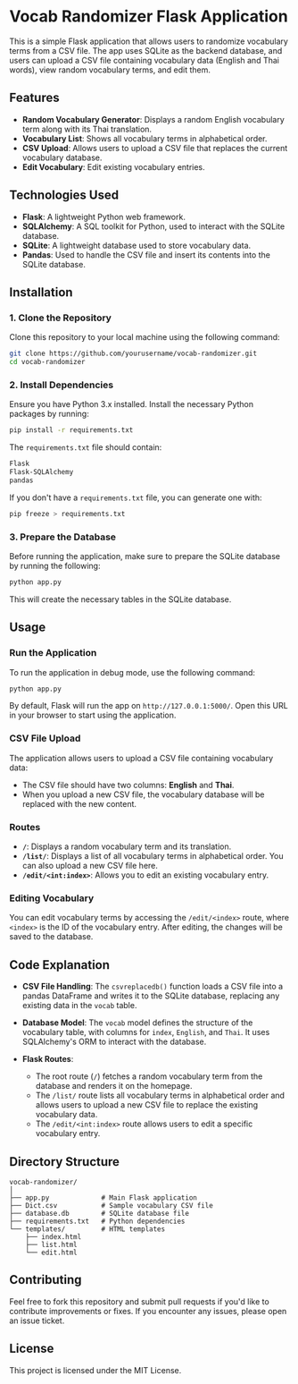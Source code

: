 # **Vocab Randomizer Flask Application**

This is a simple Flask application that allows users to randomize vocabulary terms from a CSV file. The app uses SQLite as the backend database, and users can upload a CSV file containing vocabulary data (English and Thai words), view random vocabulary terms, and edit them.

## **Features**
- **Random Vocabulary Generator**: Displays a random English vocabulary term along with its Thai translation.
- **Vocabulary List**: Shows all vocabulary terms in alphabetical order.
- **CSV Upload**: Allows users to upload a CSV file that replaces the current vocabulary database.
- **Edit Vocabulary**: Edit existing vocabulary entries.
  
## **Technologies Used**
- **Flask**: A lightweight Python web framework.
- **SQLAlchemy**: A SQL toolkit for Python, used to interact with the SQLite database.
- **SQLite**: A lightweight database used to store vocabulary data.
- **Pandas**: Used to handle the CSV file and insert its contents into the SQLite database.

## **Installation**

### **1. Clone the Repository**
Clone this repository to your local machine using the following command:
```bash
git clone https://github.com/yourusername/vocab-randomizer.git
cd vocab-randomizer
```

### **2. Install Dependencies**
Ensure you have Python 3.x installed. Install the necessary Python packages by running:
```bash
pip install -r requirements.txt
```

The `requirements.txt` file should contain:
```txt
Flask
Flask-SQLAlchemy
pandas
```

If you don't have a `requirements.txt` file, you can generate one with:
```bash
pip freeze > requirements.txt
```

### **3. Prepare the Database**
Before running the application, make sure to prepare the SQLite database by running the following:
```bash
python app.py
```
This will create the necessary tables in the SQLite database.

## **Usage**

### **Run the Application**
To run the application in debug mode, use the following command:
```bash
python app.py
```
By default, Flask will run the app on `http://127.0.0.1:5000/`. Open this URL in your browser to start using the application.

### **CSV File Upload**
The application allows users to upload a CSV file containing vocabulary data:
- The CSV file should have two columns: **English** and **Thai**.
- When you upload a new CSV file, the vocabulary database will be replaced with the new content.
  
### **Routes**
- **`/`**: Displays a random vocabulary term and its translation.
- **`/list/`**: Displays a list of all vocabulary terms in alphabetical order. You can also upload a new CSV file here.
- **`/edit/<int:index>`**: Allows you to edit an existing vocabulary entry.

### **Editing Vocabulary**
You can edit vocabulary terms by accessing the `/edit/<index>` route, where `<index>` is the ID of the vocabulary entry. After editing, the changes will be saved to the database.

## **Code Explanation**

- **CSV File Handling**:
  The `csvreplacedb()` function loads a CSV file into a pandas DataFrame and writes it to the SQLite database, replacing any existing data in the `vocab` table.

- **Database Model**:
  The `vocab` model defines the structure of the vocabulary table, with columns for `index`, `English`, and `Thai`. It uses SQLAlchemy's ORM to interact with the database.

- **Flask Routes**:
  - The root route (`/`) fetches a random vocabulary term from the database and renders it on the homepage.
  - The `/list/` route lists all vocabulary terms in alphabetical order and allows users to upload a new CSV file to replace the existing vocabulary data.
  - The `/edit/<int:index>` route allows users to edit a specific vocabulary entry.

## **Directory Structure**
```
vocab-randomizer/
│
├── app.py             # Main Flask application
├── Dict.csv           # Sample vocabulary CSV file
├── database.db        # SQLite database file
├── requirements.txt   # Python dependencies
└── templates/         # HTML templates
    ├── index.html
    ├── list.html
    └── edit.html
```

## **Contributing**
Feel free to fork this repository and submit pull requests if you'd like to contribute improvements or fixes. If you encounter any issues, please open an issue ticket.

## **License**
This project is licensed under the MIT License.
